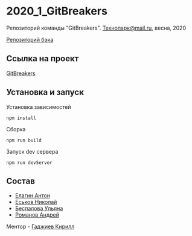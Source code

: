 # 2020_1_GitBreakers

Репозиторий команды "GitBreakers". Технопарк@mail.ru, весна, 2020

[Репозиторий бэка](https://github.com/go-park-mail-ru/2020_1_GitBreakers/)

## Ссылка на проект

[GitBreakers](http://89.208.198.186:3000/)

## Установка и запуск

Установка зависимостей

```
npm install
```

Сборка

```
npm run build
```

Запуск dev сервера

```
npm run devServer
```

## Состав

- [Елагин Антон](https://github.com/AntonElagin)
- [Еськов Николай](https://github.com/nickeskov)
- [Беспалова Ульяна](https://github.com/UlianaBespalova)
- [Романов Андрей](https://github.com/Deiklov)

Ментор - [Гаджиев Кирилл](https://github.com/kirBMSTU)
